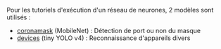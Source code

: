 Pour les tutoriels d'exécution d'un réseau de neurones, 2 modèles sont utilisés :
- [coronamask](https://github.com/luxonis/depthai-experiments/tree/master/gen2-coronamask) (MobileNet) : Détection de port ou non du masque
- [devices](https://github.com/luxonis/depthai-python/blob/main/examples/22_2_tiny_yolo_v4_device_side_decoding.py) (tiny YOLO v4) : Reconnaissance d'appareils divers